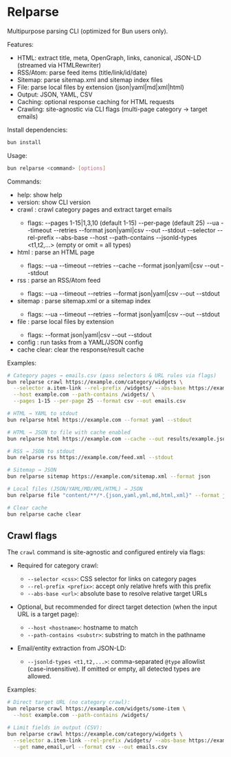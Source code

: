 # Relparse

Multipurpose parsing CLI (optimized for Bun users only).

Features:

- HTML: extract title, meta, OpenGraph, links, canonical, JSON-LD (streamed via HTMLRewriter)
- RSS/Atom: parse feed items (title/link/id/date)
- Sitemap: parse sitemap.xml and sitemap index files
- File: parse local files by extension (json|yaml|md|xml|html)
- Output: JSON, YAML, CSV
- Caching: optional response caching for HTML requests
- Crawling: site-agnostic via CLI flags (multi-page category → target emails)

Install dependencies:

```bash
bun install
```

Usage:

```bash
bun relparse <command> [options]
```

Commands:

- help: show help
- version: show CLI version
- crawl <category-base-url>: crawl category pages and extract target emails
  - flags: --pages 1-15|1,3,10 (default 1-15) --per-page <n> (default 25)
           --ua <string> --timeout <ms> --retries <n>
           --format json|yaml|csv --out <path> --stdout
           --selector <css> --rel-prefix <prefix> --abs-base <url>
           --host <hostname> --path-contains <substr>
           --jsonld-types <t1,t2,...> (empty or omit = all types)
- html <url>: parse an HTML page
  - flags: --ua <string> --timeout <ms> --retries <n> --cache --format json|yaml|csv --out <path> --stdout
- rss <url>: parse an RSS/Atom feed
  - flags: --ua <string> --timeout <ms> --retries <n> --format json|yaml|csv --out <path> --stdout
- sitemap <url-or-file>: parse sitemap.xml or a sitemap index
  - flags: --ua <string> --timeout <ms> --retries <n> --format json|yaml|csv --out <path> --stdout
- file <glob>: parse local files by extension
  - flags: --format json|yaml|csv --out <path> --stdout
- config <file>: run tasks from a YAML/JSON config
- cache clear: clear the response/result cache

Examples:

```bash
# Category pages → emails.csv (pass selectors & URL rules via flags)
bun relparse crawl https://example.com/category/widgets \
  --selector a.item-link --rel-prefix /widgets/ --abs-base https://example.com \
  --host example.com --path-contains /widgets/ \
  --pages 1-15 --per-page 25 --format csv --out emails.csv

# HTML → YAML to stdout
bun relparse html https://example.com --format yaml --stdout

# HTML → JSON to file with cache enabled
bun relparse html https://example.com --cache --out results/example.json

# RSS → JSON to stdout
bun relparse rss https://example.com/feed.xml --stdout

# Sitemap → JSON
bun relparse sitemap https://example.com/sitemap.xml --format json

# Local files (JSON/YAML/MD/XML/HTML) → JSON
bun relparse file "content/**/*.{json,yaml,yml,md,html,xml}" --format json

# Clear cache
bun relparse cache clear
```

## Crawl flags

The `crawl` command is site-agnostic and configured entirely via flags:

- Required for category crawl:
  - `--selector <css>`: CSS selector for links on category pages
  - `--rel-prefix <prefix>`: accept only relative hrefs with this prefix
  - `--abs-base <url>`: absolute base to resolve relative target URLs

- Optional, but recommended for direct target detection (when the input URL is a target page):
  - `--host <hostname>`: hostname to match
  - `--path-contains <substr>`: substring to match in the pathname

- Email/entity extraction from JSON-LD:
  - `--jsonld-types <t1,t2,...>`: comma-separated `@type` allowlist (case-insensitive). If omitted or empty, all detected types are allowed.

Examples:

```bash
# Direct target URL (no category crawl):
bun relparse crawl https://example.com/widgets/some-item \
  --host example.com --path-contains /widgets/

# Limit fields in output (CSV):
bun relparse crawl https://example.com/category/widgets \
  --selector a.item-link --rel-prefix /widgets/ --abs-base https://example.com \
  --get name,email,url --format csv --out emails.csv
```
